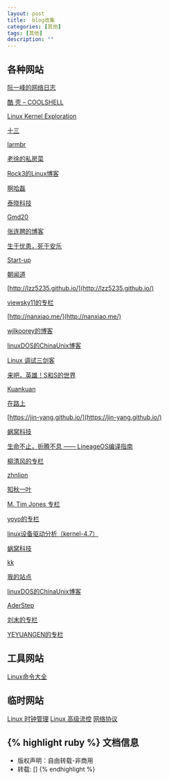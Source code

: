 ```yaml
---
layout: post
title:  blog收集
categories: [其他]
tags: [其他]
description: ""
---
```


## 各种网站

[阮一峰的网络日志](http://www.ruanyifeng.com/blog/)

[酷 壳 – COOLSHELL](http://coolshell.cn/)

[Linux Kernel Exploration](http://ilinuxkernel.com/)

[十三](http://www.cnblogs.com/lcw/)

[larmbr](http://larmbr.com)

[老徐的私房菜](http://laoxu.blog.51cto.com/)

[Rock3的Linux博客](http://rock3.info/)

[啊哈磊](http://ahalei.blog.51cto.com/)

[泰晓科技](http://www.tinylab.org/)

[Gmd20](http://gmd20.github.io)

[张连聘的博客](http://blog.51cto.com/zhanglianpin)

[生于忧患，死于安乐](http://blog.csdn.net/code_style)

[Start-up](https://my.oschina.net/qihh/blog)

[朝闻道](http://www.cnblogs.com/findumars/)

[http://lzz5235.github.io/](http://lzz5235.github.io/)

[viewsky11的专栏](http://blog.csdn.net/viewsky11)

[http://nanxiao.me/](http://nanxiao.me/)

[wjlkoorey的博客](http://blog.chinaunix.net/uid/23069658.html)

[linuxDOS的ChinaUnix博客](http://blog.chinaunix.net/uid/20786208.html)

[Linux 调试三剑客](http://wsfdl.com/linux/2015/01/03/Linux%E8%B0%83%E8%AF%95%E5%88%A9%E5%99%A8.html)

[来吧，英雄！S和S的世界](http://storypku.com/category/linux/)

[Kuankuan](http://kyang.cc/)

[在路上](https://www.crifan.com/)

[https://jin-yang.github.io/](https://jin-yang.github.io/)

[蜗窝科技](http://www.wowotech.net/)

[生命不止，折腾不息 —— LineageOS编译指南](https://www.jianshu.com/p/9a813f53073b)

[柳清风的专栏](http://blog.csdn.net/u010278923)

[zhnlion](http://my.csdn.net/u013920085)

[知秋一叶](https://blog.csdn.net/zqixiao_09)

[M. Tim Jones 专栏](https://www.ibm.com/developerworks/cn/linux/theme/mtj/)

[yoyo的专栏](https://blog.csdn.net/qy532846454)

[linux设备驱动分析（kernel-4.7）](https://blog.csdn.net/column/details/14585.html)

[蜗窝科技](http://www.wowotech.net/author/3)

[kk](http://kyang.cc/)

[我的站点](https://nanxiao.me/)

[linuxDOS的ChinaUnix博客](http://blog.chinaunix.net/uid/20786208.html)

[AderStep](https://blog.csdn.net/gatieme)

[刘末的专栏](https://blog.csdn.net/wbd880419)

[YEYUANGEN的专栏](https://blog.csdn.net/YEYUANGEN)

[](https://blog.csdn.net/fudan_abc)

[]()
[]()
[]()


## 工具网站
[Linux命令大全](http://man.linuxde.net/gcc)

## 临时网站
[Linux 时钟管理](https://www.ibm.com/developerworks/cn/linux/l-cn-timerm/index.html)
[Linux 高级流控](https://www.ibm.com/developerworks/cn/linux/1412_xiehy_tc/index.html)
[网络协议](https://blog.csdn.net/column/details/18557.html)



{% highlight ruby %}
文档信息
--------------
* 版权声明：自由转载-非商用
* 转载: []
{% endhighlight %}

[jekyll]:      http://jekyllrb.com
[jekyll-gh]:   https://github.com/jekyll/jekyll
[jekyll-help]: https://github.com/jekyll/jekyll-help
